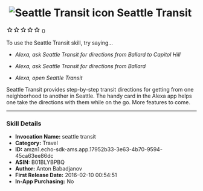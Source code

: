 # &nbsp;<img src="https://github.com/dale3h/alexa-skills-list/raw/master/skills/seattle-transit/B01BLYBPBQ/app_icon" alt="Seattle Transit icon" width="36"> Seattle Transit
![0 stars](../../../images/ic_star_border_black_18dp_1x.png)![0 stars](../../../images/ic_star_border_black_18dp_1x.png)![0 stars](../../../images/ic_star_border_black_18dp_1x.png)![0 stars](../../../images/ic_star_border_black_18dp_1x.png)![0 stars](../../../images/ic_star_border_black_18dp_1x.png) 0

To use the Seattle Transit skill, try saying...

* *Alexa, ask Seattle Transit for directions from Ballard to Capitol Hill*

* *Alexa, ask Seattle Transit for directions from Ballard*

* *Alexa, open Seattle Transit*

Seattle Transit provides step-by-step transit directions for getting from one neighborhood to another in Seattle. The handy card in the Alexa app helps one take the directions with them while on the go. More features to come.

***

### Skill Details

* **Invocation Name:** seattle transit
* **Category:** Travel
* **ID:** amzn1.echo-sdk-ams.app.17952b33-3e63-4b70-9594-45ca63ee86dc
* **ASIN:** B01BLYBPBQ
* **Author:** Anton Babadjanov
* **First Release Date:** 2016-02-10 00:54:51
* **In-App Purchasing:** No

